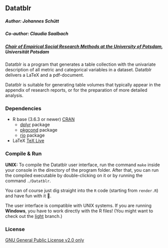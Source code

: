 ## Datatblr
##### Author: Johannes Schütt
##### Co-author: Claudia Saalbach

##### [Chair of Empirical Social Research Methods at the University of Potsdam](https://uni-potsdam.de/soziologie-methoden), Universität Potsdam

Datatblr is a program that generates a table collection with the univariate description of all metric and categorical variables in a dataset. Datatblr delivers a LaTeX and a pdf-document.

Datatblr is suitable for generating table volumes that typically appear in the appendix of research reports, or for the preparation of more detailed analysis.

### Dependencies
* R base (3.6.3 or newer)  [CRAN](https://cloud.r-project.org/)
  * [dplyr](https://cran.r-project.org/web/packages/dplyr/index.html) package
  * [pkgcond](https://cran.r-project.org/web/packages/pkgcond/index.html) package
  * [rio](https://cran.r-project.org/web/packages/rio/index.html) package
* LaTeX [TeX Live](https://www.tug.org/texlive/)

### Compile & Run
**UNIX:** To compile the Datatblr user interface, run the command `make` inside your console in the directory of the program folder. After that, you can run the compiled executable by double-clicking on it or by running the command `./Datatblr`.

You can of course just dig straight into the `R` code (starting from `render.R`) and have fun with it  :slightly_smiling_face:.

The user interface is compatible with UNIX systems. If you are running **Windows**, you have to work directly with the R files! (You might want to check out the [light](https://github.com/johschuett/Datatblr/tree/lite) branch.)

### License
[GNU General Public License v2.0 only](https://github.com/johschuett/Datatblr/blob/master/GPL-2.0)
